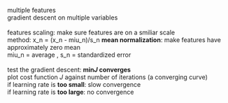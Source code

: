multiple features<br>
gradient descent on multiple variables<br>
<br>
features scaling: make sure features are on a smiliar scale<br>
method: x_n = (x_n - miu_n)/s_n <b>mean normalization</b>: make features have approximately zero mean<br>
miu_n = average , s_n = standardized error<br>
<br>
test the gradient descent: <b>min<i>J</i> converges</b><br>
plot cost function <i>J</i> against number of iterations (a converging curve)<br>
if learning rate is <b>too small</b>: slow convergence<br>
if learning rate is <b>too large</b>: no convergence<br>

